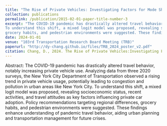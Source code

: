 ```yaml
---
title: "The Rise of Private Vehicles: Investigating Factors for Mode Shift After COVID-19"
collection: publications
permalink: /publication/2015-02-01-paper-title-number-3
excerpt: "The COVID-19 pandemic has drastically altered travel behavior, notably increasing private vehicle use. Analyzing data from three 2020 surveys, the New York City Department of Transportation observed a rising trend in private vehicle usage, potentially leading to congestion and pollution in urban areas like New York City.
To understand this shift, a mixed logit model was proposed, revealing socioeconomic status, recent activities, and travel attitudes as key factors influencing private car adoption. Policy recommendations targeting regional differences,
grocery habits, and pedestrian environments were suggested. These findings enhance understanding of pandemic travel behavior, aiding urban planning and transportation management for future crises."
date: 2024-01-01
venue: "103rd Transportation Research Board Meeting (TRB)"
paperurl: "http://dy-chang.github.io/files/TRB_2024_poster_v2.pdf"
citation: Chang, D., 2024. The Rise of Private Vehicles:Investigating Factors for Mode Shift After COVID-19. In: Transportation Research Board 103rd Annual Meeting, Washington DC, 2024.
---
```


Abstract: The COVID-19 pandemic has drastically altered travel behavior, notably increasing private vehicle use. Analyzing data from three 2020 surveys, the New York City Department of Transportation observed a rising trend in private vehicle usage, potentially leading to congestion and pollution in urban areas like New York City. To understand this shift, a mixed logit model was proposed, revealing socioeconomic status, recent activities, and travel attitudes as key factors influencing private car adoption. Policy recommendations targeting regional differences, grocery habits, and pedestrian environments were suggested.
These findings enhance understanding of pandemic travel behavior, aiding urban planning and transportation management for future crises.
